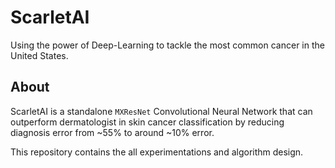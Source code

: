 # ScarletAI
Using the power of Deep-Learning to tackle the most common cancer in the United States. 

## About
ScarletAI is a standalone ```MXResNet``` Convolutional Neural Network that can outperform dermatologist in skin cancer classification by reducing diagnosis error from ~55% to around ~10% error. 

This repository contains the all experimentations and algorithm design.

